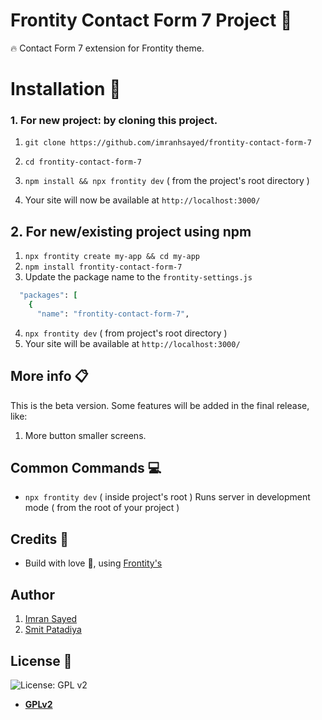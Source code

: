 # Frontity Contact Form 7 Project :art:

:fire: Contact Form 7 extension for Frontity theme.

# Installation :wrench:

### 1. For new project: by cloning this project.

1. `git clone https://github.com/imranhsayed/frontity-contact-form-7`
2. `cd frontity-contact-form-7`
3. `npm install && npx frontity dev` ( from the project's root directory )
 
4. Your site will now be available at `http://localhost:3000/`

## 2. For new/existing project using npm

1. `npx frontity create my-app && cd my-app`
2. `npm install frontity-contact-form-7`
3. Update the package name to the `frontity-settings.js`
```ruby
  "packages": [
    {
      "name": "frontity-contact-form-7",
```
4. `npx frontity dev` ( from project's root directory )
5. Your site will be available at `http://localhost:3000/`

## More info :clipboard:

This is the beta version. Some features will be added in the final release, like:

1. More button smaller screens.

## Common Commands :computer:

- `npx frontity dev` ( inside project's root ) Runs server in development mode ( from the root of your project )

## Credits :white_flower:

- Build with love :blue_heart:, using [Frontity's](https://frontity.org)

## Author

1. [Imran Sayed](https://twitter.com/imranhsayed)
2. [Smit Patadiya](https://twitter.com/smit_patadiya)

## License :scroll:

![License: GPL v2](https://img.shields.io/badge/License-GPL%20v2-blue.svg)

- **[GPLv2](https://www.gnu.org/licenses/old-licenses/gpl-2.0.en.html)**
